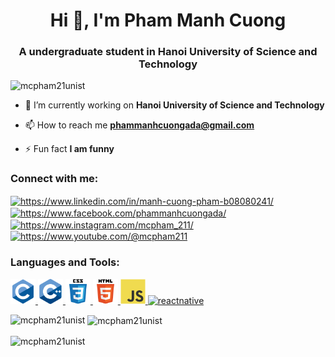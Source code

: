 <h1 align="center">Hi 👋, I'm Pham Manh Cuong</h1>
<h3 align="center">A undergraduate student in Hanoi University of Science and Technology</h3>

<p align="left"> <img src="https://komarev.com/ghpvc/?username=mcpham21unist&label=Profile%20views&color=0e75b6&style=flat" alt="mcpham21unist" /> </p>

- 🔭 I’m currently working on **Hanoi University of Science and Technology**

- 📫 How to reach me **phammanhcuongada@gmail.com**

- ⚡ Fun fact **I am funny**

<h3 align="left">Connect with me:</h3>
<p align="left">
<a href="https://linkedin.com/in/https://www.linkedin.com/in/manh-cuong-pham-b08080241/" target="blank"><img align="center" src="https://raw.githubusercontent.com/rahuldkjain/github-profile-readme-generator/master/src/images/icons/Social/linked-in-alt.svg" alt="https://www.linkedin.com/in/manh-cuong-pham-b08080241/" height="30" width="40" /></a>
<a href="https://fb.com/https://www.facebook.com/phammanhcuongada/" target="blank"><img align="center" src="https://raw.githubusercontent.com/rahuldkjain/github-profile-readme-generator/master/src/images/icons/Social/facebook.svg" alt="https://www.facebook.com/phammanhcuongada/" height="30" width="40" /></a>
<a href="https://instagram.com/https://www.instagram.com/mcpham_211/" target="blank"><img align="center" src="https://raw.githubusercontent.com/rahuldkjain/github-profile-readme-generator/master/src/images/icons/Social/instagram.svg" alt="https://www.instagram.com/mcpham_211/" height="30" width="40" /></a>
<a href="https://www.youtube.com/c/https://www.youtube.com/@mcpham211" target="blank"><img align="center" src="https://raw.githubusercontent.com/rahuldkjain/github-profile-readme-generator/master/src/images/icons/Social/youtube.svg" alt="https://www.youtube.com/@mcpham211" height="30" width="40" /></a>
</p>

<h3 align="left">Languages and Tools:</h3>
<p align="left"> <a href="https://www.cprogramming.com/" target="_blank" rel="noreferrer"> <img src="https://raw.githubusercontent.com/devicons/devicon/master/icons/c/c-original.svg" alt="c" width="40" height="40"/> </a> <a href="https://www.w3schools.com/cpp/" target="_blank" rel="noreferrer"> <img src="https://raw.githubusercontent.com/devicons/devicon/master/icons/cplusplus/cplusplus-original.svg" alt="cplusplus" width="40" height="40"/> </a> <a href="https://www.w3schools.com/css/" target="_blank" rel="noreferrer"> <img src="https://raw.githubusercontent.com/devicons/devicon/master/icons/css3/css3-original-wordmark.svg" alt="css3" width="40" height="40"/> </a> <a href="https://www.w3.org/html/" target="_blank" rel="noreferrer"> <img src="https://raw.githubusercontent.com/devicons/devicon/master/icons/html5/html5-original-wordmark.svg" alt="html5" width="40" height="40"/> </a> <a href="https://developer.mozilla.org/en-US/docs/Web/JavaScript" target="_blank" rel="noreferrer"> <img src="https://raw.githubusercontent.com/devicons/devicon/master/icons/javascript/javascript-original.svg" alt="javascript" width="40" height="40"/> </a> <a href="https://reactnative.dev/" target="_blank" rel="noreferrer"> <img src="https://reactnative.dev/img/header_logo.svg" alt="reactnative" width="40" height="40"/> </a> </p>

<p><img align="left" src="https://github-readme-stats.vercel.app/api/top-langs?username=mcpham21unist&show_icons=true&locale=en&layout=compact" alt="mcpham21unist" /></p>

<p>&nbsp;<img align="center" src="https://github-readme-stats.vercel.app/api?username=mcpham21unist&show_icons=true&locale=en" alt="mcpham21unist" /></p>

<p><img align="center" src="https://github-readme-streak-stats.herokuapp.com/?user=mcpham21unist&" alt="mcpham21unist" /></p>
